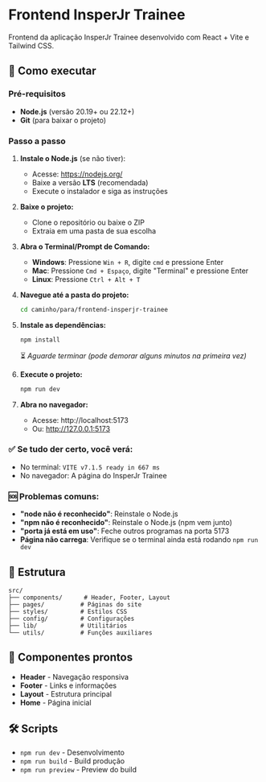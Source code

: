 # Frontend InsperJr Trainee

Frontend da aplicação InsperJr Trainee desenvolvido com React + Vite e Tailwind CSS.

## 🚀 Como executar

### Pré-requisitos
- **Node.js** (versão 20.19+ ou 22.12+)
- **Git** (para baixar o projeto)

### Passo a passo

1. **Instale o Node.js** (se não tiver):
   - Acesse: https://nodejs.org/
   - Baixe a versão **LTS** (recomendada)
   - Execute o instalador e siga as instruções

2. **Baixe o projeto:**
   - Clone o repositório ou baixe o ZIP
   - Extraia em uma pasta de sua escolha

3. **Abra o Terminal/Prompt de Comando:**
   - **Windows**: Pressione `Win + R`, digite `cmd` e pressione Enter
   - **Mac**: Pressione `Cmd + Espaço`, digite "Terminal" e pressione Enter
   - **Linux**: Pressione `Ctrl + Alt + T`

4. **Navegue até a pasta do projeto:**
   ```bash
   cd caminho/para/frontend-insperjr-trainee
   ```

5. **Instale as dependências:**
   ```bash
   npm install
   ```
   ⏳ *Aguarde terminar (pode demorar alguns minutos na primeira vez)*

6. **Execute o projeto:**
   ```bash
   npm run dev
   ```

7. **Abra no navegador:**
   - Acesse: http://localhost:5173
   - Ou: http://127.0.0.1:5173

### ✅ Se tudo der certo, você verá:
- No terminal: `VITE v7.1.5 ready in 667 ms`
- No navegador: A página do InsperJr Trainee

### 🆘 Problemas comuns:
- **"node não é reconhecido"**: Reinstale o Node.js
- **"npm não é reconhecido"**: Reinstale o Node.js (npm vem junto)
- **"porta já está em uso"**: Feche outros programas na porta 5173
- **Página não carrega**: Verifique se o terminal ainda está rodando `npm run dev`

## 📁 Estrutura

```
src/
├── components/      # Header, Footer, Layout
├── pages/          # Páginas do site
├── styles/         # Estilos CSS
├── config/         # Configurações
├── lib/            # Utilitários
└── utils/          # Funções auxiliares
```

## 🎨 Componentes prontos

- **Header** - Navegação responsiva
- **Footer** - Links e informações
- **Layout** - Estrutura principal
- **Home** - Página inicial

## 🛠️ Scripts

- `npm run dev` - Desenvolvimento
- `npm run build` - Build produção
- `npm run preview` - Preview do build